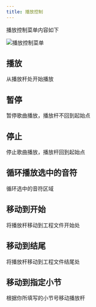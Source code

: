 ```yaml
---
title: 播放控制
---
```


播放控制菜单内容如下

![播放控制菜单](/docs/main_docs/menu/transport/16.png)

## 播放

从播放杆处开始播放

## 暂停

暂停歌曲播放，播放杆不回到起始点

## 停止

停止歌曲播放，播放杆回到起始点

## 循环播放选中的音符

循环选中的音符区域

## 移动到开始

将播放杆移动到工程文件开始处

## 移动到结尾

将播放杆移动到工程文件结尾处

## 移动到指定小节

根据你所填写的小节号移动播放杆